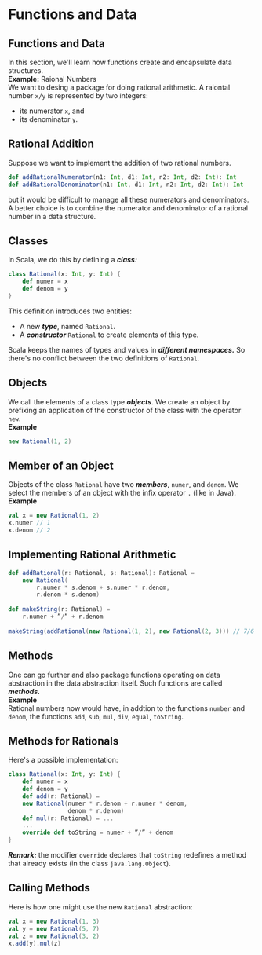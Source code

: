 # Functions and Data
## Functions and Data
In this section, we'll learn how functions create and encapsulate data structures.  
**Example:** Raional Numbers  
We want to desing a package for doing rational arithmetic. A raiontal number `x/y` is represented by two integers:

* its numerator `x`, and 
* its denominator `y`.

## Rational Addition
Suppose we want to implement the addition of two rational numbers.

```scala
def addRationalNumerator(n1: Int, d1: Int, n2: Int, d2: Int): Int 
def addRationalDenominator(n1: Int, d1: Int, n2: Int, d2: Int): Int 
```
but it would be difficult to manage all these numerators and denominators. A better choice is to combine the numerator and denominator of a rational number in a data structure.

## Classes
In Scala, we do this by defining a ***class:***

```scala
class Rational(x: Int, y: Int) {
	def numer = x
	def denom = y
}
``` 
This definition introduces two entities:

* A new ***type***, named `Rational`.
* A ***constructor*** `Rational` to create elements of this type.

Scala keeps the names of types and values in ***different namespaces.*** So there's no conflict between the two definitions of `Rational`.

## Objects
We call the elements of a class type ***objects***. We create an object by prefixing an application of the constructor of the class with the operator `new`.  
**Example**

```scala
new Rational(1, 2)
```

## Member of an Object
Objects of the class `Rational` have two ***members***, `numer`, and `denom`. We select the members of an object with the infix operator `.` (like in Java).  
**Example**

```scala
val x = new Rational(1, 2)
x.numer // 1
x.denom // 2
```

## Implementing Rational Arithmetic
```scala
def addRational(r: Rational, s: Rational): Rational =
	new Rational(
		r.numer * s.denom + s.numer * r.denom,
		r.denom * s.denom)
		def makeString(r: Rational) =	
	r.numer + ”/” + r.denom
	makeString(addRational(new Rational(1, 2), new Rational(2, 3))) // 7/6
```

## Methods
One can go further and also package functions operating on data abstraction in the data abstraction itself. Such functions are called ***methods.***  
**Example**  
Rational numbers now would have, in addtion to the functions `number` and `denom`, the functions `add`, `sub`, `mul`, `div`, `equal`, `toString`.

## Methods for Rationals
Here's a possible implementation:

```scala
class Rational(x: Int, y: Int) {	def numer = x	def denom = y 	def add(r: Rational) =	new Rational(numer * r.denom + r.numer * denom,                 denom * r.denom)	
	def mul(r: Rational) = ...	...	override def toString = numer + ”/” + denom}
```
***Remark:*** the modifier `override` declares that `toString` redefines a method that already exists (in the class `java.lang.Object`).

## Calling Methods
Here is how one might use the new `Rational` abstraction:

```scalaval x = new Rational(1, 3)val y = new Rational(5, 7)val z = new Rational(3, 2)x.add(y).mul(z)
```